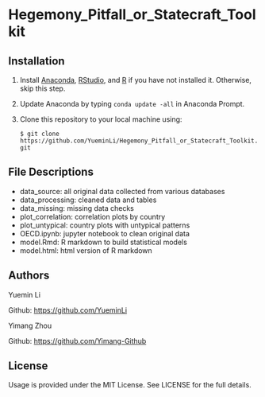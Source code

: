 # Hegemony_Pitfall_or_Statecraft_Toolkit

## Installation

1. Install [Anaconda](https://www.anaconda.com), [RStudio](https://rstudio.com), and [R](https://www.r-project.org) if you have not installed it. Otherwise, skip this step.
2. Update Anaconda by typing `conda update -all` in Anaconda Prompt.
3. Clone this repository to your local machine using: 
   
   `$ git clone https://github.com/YueminLi/Hegemony_Pitfall_or_Statecraft_Toolkit.git`
   
## File Descriptions
- data_source: all original data collected from various databases
- data_processing: cleaned data and tables
- data_missing: missing data checks
- plot_correlation: correlation plots by country
- plot_untypical: country plots with untypical patterns
- OECD.ipynb: jupyter notebook to clean original data
- model.Rmd: R markdown to build statistical models
- model.html: html version of R markdown

## Authors

Yuemin Li 

Github: https://github.com/YueminLi

Yimang Zhou

Github: https://github.com/Yimang-Github

## License
Usage is provided under the MIT License. See LICENSE for the full details.
